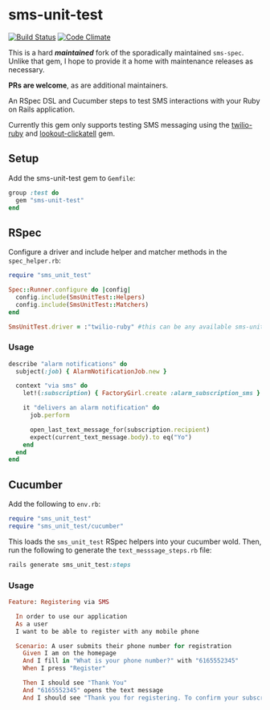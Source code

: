 # sms-unit-test

[![Build Status](https://travis-ci.org/rosskevin/sms-unit-test.svg)](https://travis-ci.org/rosskevin/sms-unit-test)
[![Code Climate](https://codeclimate.com/github/rosskevin/sms-unit-test/badges/gpa.svg)](https://codeclimate.com/github/rosskevin/sms-unit-test)

This is a hard **_maintained_** fork of the sporadically maintained `sms-spec`.  Unlike that gem, I hope to provide it a home with maintenance releases as necessary.

**PRs are welcome**, as are additional maintainers.

An RSpec DSL and Cucumber steps to test SMS interactions with your Ruby on Rails application.

Currently this gem only supports testing SMS messaging using the
[twilio-ruby](https://github.com/twilio/twilio-ruby) and
[lookout-clickatell](https://github.com/lookout/clickatell) gem.

## Setup
Add the sms-unit-test gem to `Gemfile`:

```ruby
group :test do
  gem "sms-unit-test"
end
```

## RSpec
Configure a driver and include helper and matcher methods in the `spec_helper.rb`:

```ruby
require "sms_unit_test"

Spec::Runner.configure do |config|
  config.include(SmsUnitTest::Helpers)
  config.include(SmsUnitTest::Matchers)
end

SmsUnitTest.driver = :"twilio-ruby" #this can be any available sms-unit-test driver
```

### Usage

```ruby
describe "alarm notifications" do
  subject(:job) { AlarmNotificationJob.new }

  context "via sms" do
    let!(:subscription) { FactoryGirl.create :alarm_subscription_sms }

    it "delivers an alarm notification" do
      job.perform

      open_last_text_message_for(subscription.recipient)
      expect(current_text_message.body).to eq("Yo")
    end
  end
end
```

## Cucumber
Add the following to `env.rb`:

```ruby
require "sms_unit_test"
require "sms_unit_test/cucumber"
```

This loads the `sms_unit_test` RSpec helpers into your cucumber wold. Then,
run the following to generate the `text_messsage_steps.rb` file:

```ruby
rails generate sms_unit_test:steps
```

### Usage

```ruby
Feature: Registering via SMS

  In order to use our application
  As a user
  I want to be able to register with any mobile phone

  Scenario: A user submits their phone number for registration
    Given I am on the homepage
    And I fill in "What is your phone number?" with "6165552345"
    When I press "Register"

    Then I should see "Thank You"
    And "6165552345" opens the text message
    And I should see "Thank you for registering. To confirm your subscript reply YES." in the text message body
```
